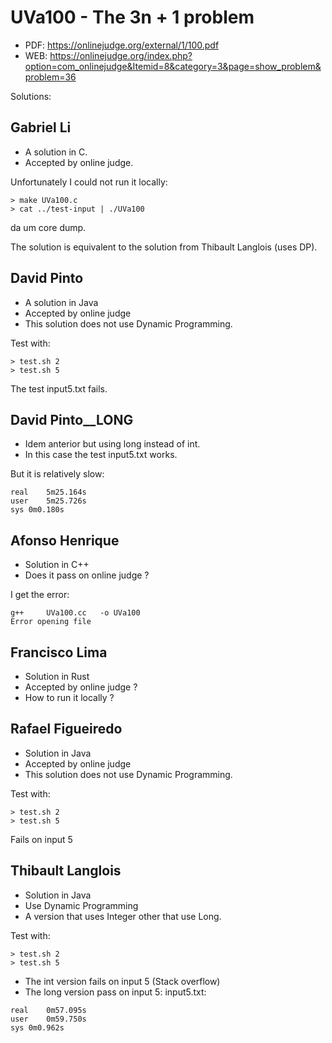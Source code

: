 # UVa100 - The 3n + 1 problem

- PDF: https://onlinejudge.org/external/1/100.pdf
- WEB: https://onlinejudge.org/index.php?option=com_onlinejudge&Itemid=8&category=3&page=show_problem&problem=36

Solutions:

## Gabriel Li
- A solution in C.
- Accepted by online judge.

Unfortunately I could not run it locally:
```
> make UVa100.c
> cat ../test-input | ./UVa100
```
da um core dump.

The solution is equivalent to the solution from Thibault Langlois (uses DP).

## David Pinto
- A solution in Java
- Accepted by online judge
- This solution does not use Dynamic Programming.

Test with:
```
> test.sh 2
> test.sh 5
```

The test input5.txt fails.

## David Pinto__LONG
- Idem anterior but using long instead of int.
- In this case the test input5.txt works.

But it is relatively slow:
```
real	5m25.164s
user	5m25.726s
sys	0m0.180s
```

## Afonso Henrique
- Solution in C++
- Does it pass on online judge ?

I get the error:
```
g++     UVa100.cc   -o UVa100
Error opening file
```

## Francisco Lima
- Solution in Rust
- Accepted by online judge ?
- How to run it locally ?

## Rafael Figueiredo
- Solution in Java
- Accepted by online judge
- This solution does not use Dynamic Programming.

Test with:
```
> test.sh 2
> test.sh 5
```

Fails on input 5

## Thibault Langlois
- Solution in Java
- Use Dynamic Programming
- A version that uses Integer other that use Long.

Test with:
```
> test.sh 2
> test.sh 5
```

- The int version fails on input 5 (Stack overflow)
- The long version pass on input 5:
input5.txt:
```
real	0m57.095s
user	0m59.750s
sys	0m0.962s
```

